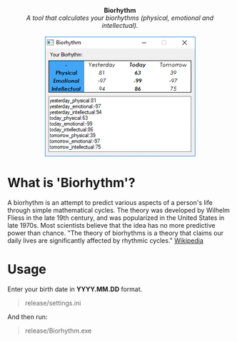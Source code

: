 <p align="center">
	<b>Biorhythm</b>
	<br>
	<i>A tool that calculates your biorhythms (physical, emotional and intellectual).</i>
	<br><br>
	<img alt="screenshot" src="media/screenshot.gif">
</p>

# What is 'Biorhythm'?
A biorhythm is an attempt to predict various aspects of a person's life through simple mathematical cycles. The theory was developed by Wilhelm Fliess in the late 19th century, and was popularized in the United States in late 1970s. Most scientists believe that the idea has no more predictive power than chance. "The theory of biorhythms is a theory that claims our daily lives are significantly affected by rhythmic cycles." [Wikipedia](https://en.wikipedia.org/wiki/Biorhythm)

# Usage
Enter your birth date in **YYYY.MM.DD** format.
> release/settings.ini

And then run:
> release/Biorhythm.exe
